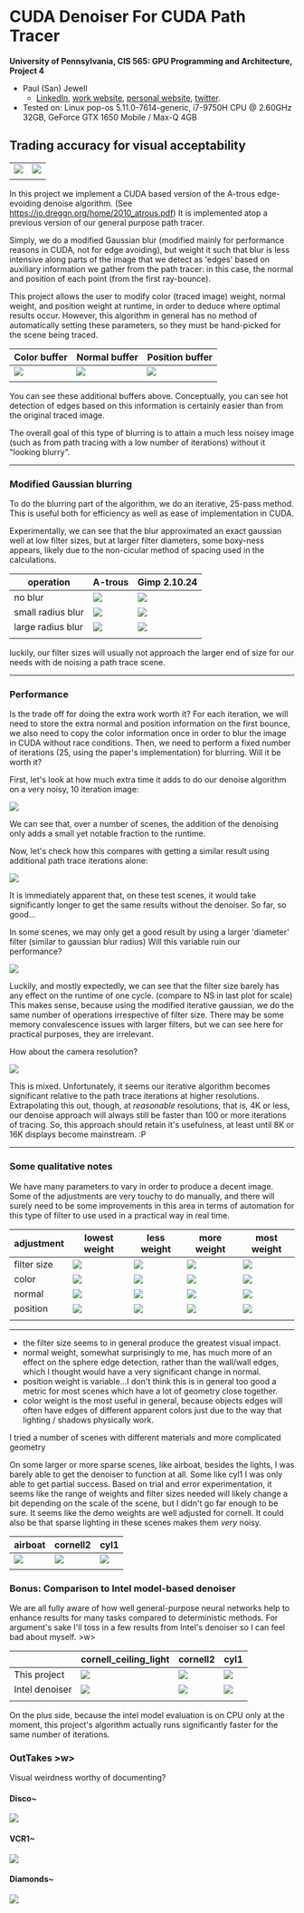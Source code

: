 CUDA Denoiser For CUDA Path Tracer
==================================

**University of Pennsylvania, CIS 565: GPU Programming and Architecture, Project 4**

* Paul (San) Jewell
    * [LinkedIn](https://www.linkedin.com/in/paul-jewell-2aba7379), [work website](
      https://www.biociphers.org/paul-jewell-lab-member), [personal website](https://gitlab.com/inklabapp), [twitter](https://twitter.com/inklabapp).
* Tested on: Linux pop-os 5.11.0-7614-generic, i7-9750H CPU @ 2.60GHz 32GB, GeForce GTX 1650 Mobile / Max-Q 4GB


## Trading accuracy for visual acceptability

| | | 
| ----------- | -----------| 
| ![](img/denoise/title1.png)      | ![](img/denoise/title2.png)   |
| | |

In this project we implement a CUDA based version of the A-trous edge-evoiding denoise algorithm.
(See https://jo.dreggn.org/home/2010_atrous.pdf) It is implemented atop a previous version
of our general purpose path tracer. 

Simply, we do a modified Gaussian blur (modified mainly for performance reasons in CUDA, not
for edge avoiding), but weight it such that blur is less intensive along parts of the image
that we detect as 'edges' based on auxiliary information we gather from the path tracer: in 
this case, the normal and position of each point (from the first ray-bounce).

This project allows the user to modify color (traced image) weight, normal weight, and position
weight at runtime, in order to deduce where optimal results occur. However, this algorithm
in general has no method of automatically setting these parameters, so they must be hand-picked
for the scene being traced. 

| Color buffer | Normal buffer | Position buffer | 
| ----------- | -----------|-----------| 
| ![](img/denoise/title1.png)      | ![](img/denoise/normalbuffer.png)   | ![](img/denoise/positionbuffer.png)   |
| | | |

You can see these additional buffers above. Conceptually, you can see hot detection of edges
based on this information is certainly easier than from the original traced image. 

The overall goal of this type of blurring is to attain a much less noisey image (such as from 
path tracing with a low number of iterations) without it "looking blurry".

-----------------------

### Modified Gaussian blurring

To do the blurring part of the algorithm, we do an iterative, 25-pass method. This is 
useful both for efficiency as well as ease of implementation in CUDA. 

Experimentally, we can see that the blur approximated an exact gaussian well at low filter 
sizes, but at larger filter diameters, some boxy-ness appears, likely due to the non-cicular
method of spacing used in the calculations. 


| operation | A-trous |  Gimp 2.10.24 | 
| ----------- | -----------|-----------| 
| no blur    | ![](img/denoise/blur/nonblur.png)   | ![](img/denoise/blur/nonblur.png)   |
| small radius blur    | ![](img/denoise/blur/lightblur.png)   | ![](img/denoise/blur/lightblurgimp.png)   |
| large radius blur    | ![](img/denoise/blur/heavyblur.png)   | ![](img/denoise/blur/heavyblurgimp.png)   |
| | | |

luckily, our filter sizes will usually not approach the larger end of size for our needs
with de noising a path trace scene. 

-----------------------

### Performance 

Is the trade off for doing the extra work worth it? For each iteration, we will need to store
the extra normal and position information on the first bounce, we also need to copy the 
color information once in order to blur the image in CUDA without race conditions. Then, we need
to perform a fixed number of iterations (25, using the paper's implementation) for blurring.
Will it be worth it? 

First, let's look at how much extra time it adds to do our denoise algorithm on a very noisy,
10 iteration image:

![](img/denoise/comp2.png)

We can see that, over a number of scenes, the addition of the denoising only adds 
a small yet notable fraction to the runtime. 

Now, let's check how this compares with getting a similar result using additional path
trace iterations alone:

![](img/denoise/comp1.png)

It is immediately apparent that, on these test scenes, it would take significantly longer
to get the same results without the denoiser. So far, so good...

In some scenes, we may only get a good result by using a larger 'diameter' filter (similar
to gaussian blur radius) Will this variable ruin our performance?

![](img/denoise/comp4.png)

Luckily, and mostly expectedly, we can see that the filter size barely has any effect on 
the runtime of one cycle. (compare to NS in last plot for scale) This makes sense, because
using the modified iterative gaussian, we do the same number of operations irrespective of
filter size. There may be some memory convalescence issues with larger filters, but we can 
see here for practical purposes, they are irrelevant. 

How about the camera resolution?

![](img/denoise/comp3.png)

This is mixed. Unfortunately, it seems our iterative algorithm becomes significant relative 
to the path trace iterations at higher resolutions. Extrapolating this out, though, at *reasonable*
resolutions, that is, 4K or less, our denoise approach will always still be faster than 100
or more iterations of tracing. So, this approach should retain it's usefulness, at least 
until 8K or 16K displays become mainstream. :P

-----------------------

### Some qualitative notes

We have many parameters to vary in order to produce a decent image. Some of the adjustments are
very touchy to do manually, and there will surely need to be some improvements in this area
in terms of automation for this type of filter to use used in a practical way in real time.

| adjustment | lowest weight |  less weight | more weight | most weight | 
| ----------- | -----------|-----------|-----------|-----------| 
| filter size    | ![](img/denoise/comp/f1.png)   | ![](img/denoise/comp/f2.png)   | ![](img/denoise/comp/f3.png)   | ![](img/denoise/comp/f4.png)   |
| color    | ![](img/denoise/comp/c1.png)   | ![](img/denoise/comp/c2.png)   | ![](img/denoise/comp/c3.png)   | ![](img/denoise/comp/c4.png)   |
| normal    | ![](img/denoise/comp/n1.png)   | ![](img/denoise/comp/n2.png)   | ![](img/denoise/comp/n3.png)   | ![](img/denoise/comp/n4.png)   |
| position    | ![](img/denoise/comp/p1.png)   | ![](img/denoise/comp/p2.png)   | ![](img/denoise/comp/p3.png)   | ![](img/denoise/comp/p4.png)   |
| | | |

-----------------------

- the filter size seems to in general produce the greatest visual impact. 
- normal weight, somewhat surprisingly to me, has much more of an effect on the sphere
edge detection, rather than the wall/wall edges, which I thought would have a very significant
change in normal. 
- position weight is variable...I don't think this is in general too good a metric for most scenes
which have a lot of geometry close together. 
- color weight is the most useful in general, because objects edges will often have edges
of different apparent colors just due to the way that lighting / shadows physically work. 

I tried a number of scenes with different materials and more complicated geometry

On some larger or more sparse scenes, like airboat, besides the lights, I was barely able 
to get the denoiser to function at all. Some like cyl1 I was only able to get partial success. 
Based on trial and error experimentation, it seems like the range of weights and filter
sizes needed will likely change a bit depending on the scale of the scene, but I 
didn't go far enough to be sure. It seems like the demo weights are well adjusted for 
cornell. It could also be that sparse lighting in these scenes makes them *very* noisy.

| airboat | cornell2 |  cyl1 | 
| ----------- | -----------|-----------| 
| ![](img/denoise/cornell2.png)   | ![](img/denoise/airboat.png)   | ![](img/denoise/cyl1.png)   |
| | | |

### Bonus: Comparison to Intel model-based denoiser

We are all fully aware of how well general-purpose neural networks help to enhance results
for many tasks compared to deterministic methods. For argument's sake I'll toss in a few results
from Intel's denoiser so I can feel bad about myself. >w>

|  |  cornell_ceiling_light |  cornell2 |  cyl1 | 
| ---------- | ----------- | -----------|-----------|
| This project| ![](img/denoise/intel/cornell.png)| ![](img/denoise/intel/cornell2.png)      | ![](img/denoise/intel/cyl1.png)   |
| Intel denoiser | ![](img/denoise/intel/cornellI.png)| ![](img/denoise/intel/cornell2I.png)     | ![](img/denoise/intel/cyl1I.png)   |
| | | | |

On the plus side, because the intel model evaluation is on CPU only at the moment, this 
project's algorithm actually runs significantly faster for the same number of iterations. 

### OutTakes >w>

Visual weirdness worthy of documenting?

#### Disco~
![](img/denoise/outtakes/disco.png)

#### VCR1~
![](img/denoise/outtakes/vcr1.png)

#### Diamonds~
![](img/denoise/outtakes/vcr2.png)
